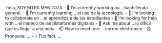 <img scr="3.jpg">
hola, SOY MTRA.MENDOZA
- 🔭 I’m currently working on ...bachillerato general.
- 🌱 I’m currently learning ...el uso de la tecnología.
- 👯 I’m looking to collaborate on ...el aprendizaje de los estudiantes
- 🤔 I’m looking for help with ...el manejo de las plataformas digitales
- 💬 Ask me about ...lo dificil que es llegar a una meta
- 📫 How to reach me: ...correo electronico
- 😄 Pronouns: ...
- ⚡ Fun fact: ...

